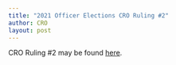 ```yaml
---
title: "2021 Officer Elections CRO Ruling #2"
author: CRO
layout: post
---
```


CRO Ruling #2 may be found <a href="https://drive.google.com/file/d/1EppDsG2kORK7h6s6Xy6tYHFn4ugt7388/view?usp=sharing">here</a>.